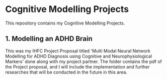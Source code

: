 # Cognitive Modelling Projects
This repository contains my Cognitive Modelling Projects.

## 1. Modelling an ADHD Brain
This was my IHFC Project Proposal titled 'Multi Modal Neural Network Modelling for ADHD Diagnosis using Cognitive and Neurophysiological Markers' done along with my project partner.
The folder contains the pdf of the Project proposal, and I will include the implementation and further researches that will be conducted in the future in this area.
